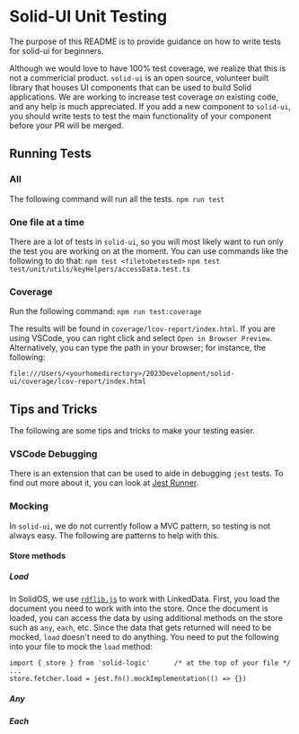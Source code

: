 # Solid-UI Unit Testing
The purpose of this README is to provide guidance on how to write tests for solid-ui for beginners.

Although we would love to have 100% test coverage, we realize that this is not a commericial product. `solid-ui` is an open source, volunteer built library that houses UI components that can be used to build Solid applications. We are working to increase test coverage on existing code, and any help is much appreciated. If you add a new component to `solid-ui`, you should write tests to test the main functionality of your component before your PR will be merged.

## Running Tests

### All
The following command will run all the tests.
`npm run test`

### One file at a time
There are a lot of tests in `solid-ui`, so you will most likely want to run only the test you are working on at the moment. You can use commands like the following to do that:
`npm test <filetobetested>`
`npm test test/unit/utils/keyHelpers/accessData.test.ts`

### Coverage
Run the following command:
`npm run test:coverage`

The results will be found in `coverage/lcov-report/index.html`. If you are using VSCode, you can right click and select `Open in Browser Preview`. Alternatively, you can type the path in your browser; for instance, the following:
```
file:///Users/<yourhomedirectory>/2023Development/solid-ui/coverage/lcov-report/index.html
```

## Tips and Tricks
The following are some tips and tricks to make your testing easier.

### VSCode Debugging
There is an extension that can be used to aide in debugging `jest` tests. To find out more about it, you can look at [Jest Runner](https://marketplace.visualstudio.com/items?itemName=firsttris.vscode-jest-runner).

### Mocking
In `solid-ui`, we do not currently follow a MVC pattern, so testing is not always easy. The following are patterns to help with this.
#### Store methods
##### Load
In SolidOS, we use [`rdflib.js`](https://github.com/linkeddata/rdflib.js/) to work with LinkedData. First, you load the document you need to work with into the store. Once the document is loaded, you can access the data by using additional methods on the store such as `any`, `each`, etc. Since the data that gets returned will need to be mocked, `load` doesn't need to do anything. You need to put the following into your file to mock the `load` method:
```
import { store } from 'solid-logic'      /* at the top of your file */
...
store.fetcher.load = jest.fn().mockImplementation(() => {})
```

##### Any

##### Each
